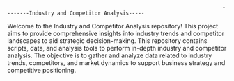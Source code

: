                                                                         --------Industry and Competitor Analysis-----
Welcome to the Industry and Competitor Analysis repository! This project aims to provide comprehensive insights into industry trends and competitor landscapes to aid strategic decision-making.
This repository contains scripts, data, and analysis tools to perform in-depth industry and competitor analysis. The objective is to gather and analyze data related to industry trends, competitors, and
market dynamics to support business strategy and competitive positioning.

